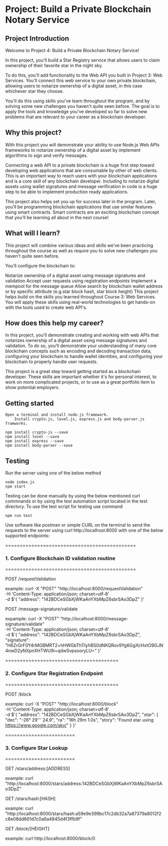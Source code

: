 # Project: Build a Private Blockchain Notary Service

## Project Introduction
Welcome to Project 4: Build a Private Blockchain Notary Service!

In this project, you'll build a Star Registry service that allows users to claim ownership of their favorite star in the night sky.

To do this, you'll add functionality to the Web API you built in Project 3: Web Services. You'll connect this web service to your
own private blockchain, allowing users to notarize ownership of a digital asset, in this case whichever star they choose.

You'll do this using skills you've learn throughout the program, and by solving some new challenges you haven't quite seen before.
The goal is to apply the tools and knowledge you've developed so far to solve new problems that are relevant to your career as a
blockchain developer.

## Why this project?
With this project you will demonstrate your ability to use Node.js Web APIs frameworks to notarize ownership of a digital asset
by implement algorithms to sign and verify messages.

Connecting a web API to a private blockchain is a huge first step toward developing web applications that are consumable by other
of web clients. This is an important way to reach users with your blockchain applications and is a core skill of any blockchain
developer. Including to notarize digital assets using wallet signatures and message verification in code is a huge step to be
able to implement production ready applications.

This project also helps set you up for success later in the program. Later, you’ll be programming blockchain applications that
use similar features using smart contracts. Smart contracts are an exciting blockchain concept that you'll be learning all about
in the next course!

## What will I learn?
This project will combine various ideas and skills we’ve been practicing throughout the course as well as require you to solve
new challenges you haven't quite seen before.

You’ll configure the blockchain to:

Notarize ownership of a digital asset using message signatures and validation
	Accept user requests using registration endpoints
	Implement a mempool for the message queue
	Allow search by blockchain wallet address or by specific attribute (e.g.star block hash, star block height)
	This project helps build on the skills you learned throughout Course 3: Web Services. You will apply these
	skills using real-world technologies to get hands-on with the tools used to create web API's.

## How does this help my career?
In this project, you’ll demonstrate creating and working with web APIs that notarizes ownership of a digital asset using message
signatures and validation. To do so, you’ll demonstrate your understanding of many core blockchain concepts such as encoding and
decoding transaction data, configuring your blockchain to handle wallet identities, and configuring your blockchain to properly
handle user requests.

This project is a great step toward getting started as a blockchain developer. These skills are important whether it's for
personal interest, to work on more complicated projects, or to use as a great portfolio item to show potential employers.


## Getting started
	Open a terminal and install node.js framework.
    	Install crypto.js, level.js, express.js and body-parser.js framworks.

	npm install crypto-js --save
	npm install level --save
	npm install express --save
	npm install body-parser --save

## Testing
Run the server using one of the below method

	node index.js
	npm start

Testing can be done manually by using the below mentioned curl commnands or by using the test
automation script located in the test directory. To use the test script for testing use command

	npm run test

Use software like postman or simple CURL on the terminal to send the requests to the server using
curl http://localhost:8000 with one of the below supported endpoints:

=============================================

### 1. Configure Blockchain ID validation routine

=============================================


POST /requestValidation

example:
	curl -X "POST" "http://localhost:8000/requestValidation" \
		-H 'Content-Type: application/json; charset=utf-8' \
		-d $'{
			"address": "142BDCeSGbXjWKaAnYXbMpZ6sbrSAo3DpZ"
		}'

POST /message-signature/validate

expample:
	curl -X "POST" "http://localhost:8000/message-signature/validate" \
		-H 'Content-Type: application/json; charset=utf-8' \
		-d $'{
			"address": "142BDCeSGbXjWKaAnYXbMpZ6sbrSAo3DpZ",
			"signature": "H6ZrGrF0Y4rMGBMRT2+hHWGbThTIyhBS0dNKQRov9Yg6GgXcHxtO9GJN4nwD2yNXpnXHTWU9i+qdw5vpsooryLU="
		}'

=======================================

### 2. Configure Star Registration Endpoint

=======================================


POST /block

example:
	curl -X "POST" "http://localhost:8000/block" \
		-H 'Content-Type: application/json; charset=utf-8' \
		-d $'{
			"address": "142BDCeSGbXjWKaAnYXbMpZ6sbrSAo3DpZ",
			"star": {
				"dec": "-26° 29'\'' 24.9",
				"ra": "16h 29m 1.0s",
				"story": "Found star using https://www.google.com/sky/"
			}
		}'

========================

### 3. Configure Star Lookup

========================


GET /stars/address:[ADDRESS]

example:
	curl "http://localhost:8000/stars/address:142BDCeSGbXjWKaAnYXbMpZ6sbrSAo3DpZ"

GET /stars/hash:[HASH]

example:
	curl "http://localhost:8000/stars/hash:a59e9e399bc17c2db32a7a87379a8012f2c8e08dd661d7c0a6a4845d4f3ffb9f"

GET /block/[HEIGHT]

example:
	curl http://localhost:8000/block/0

